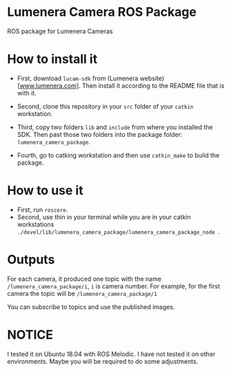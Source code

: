 # Lumenera Camera ROS Package
ROS package for Lumenera Cameras

# How to install it
- First, download `lucam-sdk` from (Lumenera website)[www.lumenera.com]. Then install it according to the README file that is with it.

- Second, clone this repository in your `src` folder of your `catkin` workstation.

- Third, copy two folders `lib` and `include` from where you installed the SDK. Then past those two folders into the package folder: `lumenera_camera_package`.

- Fourth, go to catking workstation and then use `catkin_make`  to build the package.

# How to use it
- First, run `roscore`.
- Second, use thin in your terminal while you are in your catkin workstations `./devel/lib/lumenera_camera_package/lumenera_camera_package_node `.

# Outputs
For each camera, it produced one topic with the name `/lumenera_camera_package/i`, `i` is camera number. For example, for the first camera the topic will be `/lumenera_camera_package/1`

You can subscribe to topics and use the published images.

# NOTICE
I tested it on Ubuntu 18.04 with ROS Melodic. I have not tested it on other environments. Maybe you will be required to do some adjustments.
